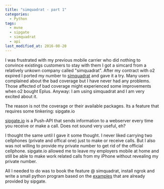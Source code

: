 ```yaml
---
title: "simquadrat - part 1"
categories:
  - Python
tags:
  - mvne
  - sipgate
  - simquadrat
  - api
last_modified_at: 2016-08-20
---
```


I was frustrated with my previous mobile carrier who did nothing to convince existings customers to stay with them I got a simcard from a relatively unkown company called "simquadrat".
After my contract with o2 expired I ported my number to [simquadrat](http://smqdr.at/hVTNugrW) and gave it a try.
Many users complained about the bad coverage but I have never had any problems. Those affected of bad coverage might experienced some improvements when o2 bought Eplus.
Anyway: I am using simquadrat and I am very excited about it.

The reason is not the coverage or their available packages. Its a feature that requires some tinkering: sipgate.io

[sipgate.io](https://www.sipgate.io/de) is a Push-API that sends information to a webserver every time you receive or make a call.
Does not sound very useful, eh?

I thought the same until I gave it some thought. I never liked carrying two cellphones (private and offical one) just to make or receive calls.
But I also was not willing to provide my private number to get rid of the official cellphone.
sipgate.io allowed me to leave my employers mobile at home and still be able to make work related calls from my iPhone without revealing my private number.

All I needed to do was to book the feature @ simquadrat, install ngrok and write a small python program based on the [examples](https://github.com/sipgate/sipgate.io/tree/master/examples) that are already provided by sipgate.
